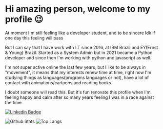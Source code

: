 <h1> Hi amazing person, welcome to my profile 😉 </h1>

At moment I'm still feeling like a developer student, and to be sincere Idk if one day this feeling will pass

But I can say that I have work with I.T since 2016, at IBM Brazil and EY(Ernst & Young) Brazil. Started as a System Admin but in 2021 became a Python developer and since then I'm working with python and javascript as well.

I'm not super active online the last few years, but I like to be always in "movement", it means that my interests renew time at time, right now I'm studying things as languages(programs languages or not), have a lot of contact with animations/cartoons and reading books.  

I doubt someone will read this. But it's fun renovate this profile when I'm feeling happy and calm after so many years feeling I was in a race against the time. 

[![Linkedin Badge](https://img.shields.io/badge/-Ana-blue?style=flat-square&logo=Linkedin&logoColor=white&link=https://www.linkedin.com/in/analemos-3nj0y//)](https://www.linkedin.com/in/analemos-3nj0y/)

![Github Stats](https://github-readme-stats.vercel.app/api?username=carol1692&count_private=true&show_icons=true&include_all_commits=true)
![Top Langs](https://github-readme-stats.vercel.app/api/top-langs/?username=carol1692&hide=TeX&layout=compact)
